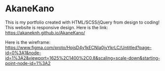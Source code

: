 # AkaneKano
This is my portfolio created with HTML/SCSS/jQuery from design to coding! This website is responsive design.
Here is the link:
https://akaneknh.github.io/AkaneKano/

Here is the wireframe:
 https://www.figma.com/proto/HpjsD4y1kECNIa0jyYkrLC/Untitled?page-id=0%3A1&node-id=1%3A2&viewport=1625%2C1400%2C0.8&scaling=scale-down&starting-point-node-id=1%3A2
